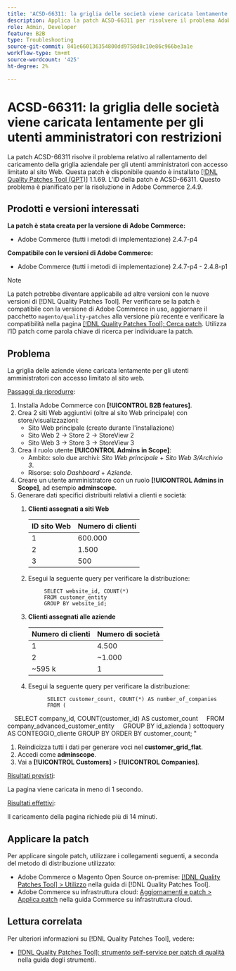 ```yaml
---
title: 'ACSD-66311: la griglia delle società viene caricata lentamente per gli utenti amministratori con restrizioni'
description: Applica la patch ACSD-66311 per risolvere il problema Adobe Commerce, che comporta il caricamento lento della griglia delle aziende per gli utenti amministratori con accesso limitato ai siti web.
role: Admin, Developer
feature: B2B
type: Troubleshooting
source-git-commit: 841e660136354800dd9758d8c10e86c966be3a1e
workflow-type: tm+mt
source-wordcount: '425'
ht-degree: 2%

---
```



# ACSD-66311: la griglia delle società viene caricata lentamente per gli utenti amministratori con restrizioni

La patch ACSD-66311 risolve il problema relativo al rallentamento del caricamento della griglia aziendale per gli utenti amministratori con accesso limitato al sito Web. Questa patch è disponibile quando è installato [[!DNL Quality Patches Tool (QPT)]](/help/tools/quality-patches-tool/quality-patches-tool-to-self-serve-quality-patches.md) 1.1.69. L’ID della patch è ACSD-66311. Questo problema è pianificato per la risoluzione in Adobe Commerce 2.4.9.

## Prodotti e versioni interessati

**La patch è stata creata per la versione di Adobe Commerce:**

* Adobe Commerce (tutti i metodi di implementazione) 2.4.7-p4

**Compatibile con le versioni di Adobe Commerce:**

* Adobe Commerce (tutti i metodi di implementazione) 2.4.7-p4 - 2.4.8-p1

>[!NOTE]
>
>La patch potrebbe diventare applicabile ad altre versioni con le nuove versioni di [!DNL Quality Patches Tool]. Per verificare se la patch è compatibile con la versione di Adobe Commerce in uso, aggiornare il pacchetto `magento/quality-patches` alla versione più recente e verificare la compatibilità nella pagina [[!DNL Quality Patches Tool]: Cerca patch](https://experienceleague.adobe.com/tools/commerce-quality-patches/index.html). Utilizza l’ID patch come parola chiave di ricerca per individuare la patch.

## Problema

La griglia delle aziende viene caricata lentamente per gli utenti amministratori con accesso limitato al sito web.

<u>Passaggi da riprodurre</u>:

1. Installa Adobe Commerce con **[!UICONTROL B2B features]**.
1. Crea 2 siti Web aggiuntivi (oltre al sito Web principale) con store/visualizzazioni:
   * Sito Web principale (creato durante l&#39;installazione)
   * Sito Web 2 → Store 2 → StoreView 2
   * Sito Web 3 → Store 3 → StoreView 3
1. Crea il ruolo utente **[!UICONTROL Admins in Scope]**:
   * Ambito: solo due archivi: *Sito Web principale* + *Sito Web 3/Archivio 3*.
   * Risorse: solo *Dashboard* + *Aziende*.
1. Creare un utente amministratore con un ruolo **[!UICONTROL Admins in Scope]**, ad esempio **adminscope**.
1. Generare dati specifici distribuiti relativi a clienti e società:
   1. **Clienti assegnati a siti Web**

      | ID sito Web | Numero di clienti |
      |------------|---------------------|
      | 1 | 600.000 |
      | 2 | 1.500 |
      | 3 | 500 |


   1. Esegui la seguente query per verificare la distribuzione:

      ```
           SELECT website_id, COUNT(*) 
           FROM customer_entity 
           GROUP BY website_id; 
      ```

   1. **Clienti assegnati alle aziende**

      | Numero di clienti | Numero di società |
      |---------------------|---------------------|
      | 1 | 4.500 |
      | 2 | ~1.000 |
      | ~595 k | 1 |

   1. Esegui la seguente query per verificare la distribuzione:

      ```
            SELECT customer_count, COUNT(*) AS number_of_companies
            FROM (
      
            SELECT company_id, COUNT(customer_id) AS customer_count
            FROM company_advanced_customer_entity
            GROUP BY id_azienda
) sottoquery AS
CONTEGGIO_cliente GROUP BY
ORDER BY customer_count;
&quot;

1. Reindicizza tutti i dati per generare voci nel **customer_grid_flat**.
1. Accedi come **adminscope**.
1. Vai a **[!UICONTROL Customers]** > **[!UICONTROL Companies]**.

<u>Risultati previsti</u>:

La pagina viene caricata in meno di 1 secondo.

<u>Risultati effettivi</u>:

Il caricamento della pagina richiede più di 14 minuti.

## Applicare la patch

Per applicare singole patch, utilizzare i collegamenti seguenti, a seconda del metodo di distribuzione utilizzato:

* Adobe Commerce o Magento Open Source on-premise: [[!DNL Quality Patches Tool] > Utilizzo](/help/tools/quality-patches-tool/usage.md) nella guida di [!DNL Quality Patches Tool].
* Adobe Commerce su infrastruttura cloud: [Aggiornamenti e patch > Applica patch](https://experienceleague.adobe.com/docs/commerce-cloud-service/user-guide/develop/upgrade/apply-patches.html) nella guida Commerce su infrastruttura cloud.

## Lettura correlata

Per ulteriori informazioni su [!DNL Quality Patches Tool], vedere:

* [[!DNL Quality Patches Tool]: strumento self-service per patch di qualità](/help/tools/quality-patches-tool/quality-patches-tool-to-self-serve-quality-patches.md) nella guida degli strumenti.
